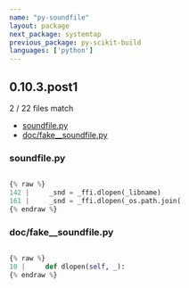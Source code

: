 ```yaml
---
name: "py-soundfile"
layout: package
next_package: systemtap
previous_package: py-scikit-build
languages: ['python']
---
```

## 0.10.3.post1
2 / 22 files match

 - [soundfile.py](#soundfilepy)
 - [doc/fake__soundfile.py](#docfake__soundfilepy)

### soundfile.py

```python

{% raw %}
142 |     _snd = _ffi.dlopen(_libname)
161 |     _snd = _ffi.dlopen(_os.path.join(
{% endraw %}

```
### doc/fake__soundfile.py

```python

{% raw %}
10 |     def dlopen(self, _):
{% endraw %}

```